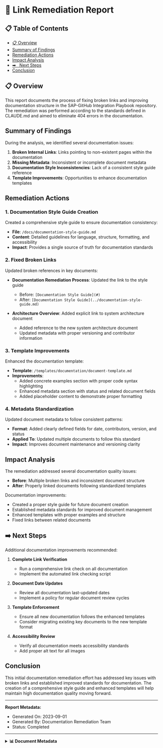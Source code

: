 # 📄 Link Remediation Report

## 📋 Table of Contents

- [📋 Overview](#overview)
- [Summary of Findings](#summary-of-findings)
- [Remediation Actions](#remediation-actions)
- [Impact Analysis](#impact-analysis)
- [➡
️ ️ Next Steps](#next-steps)
- [Conclusion](#conclusion)


## 📋 Overview

This report documents the process of fixing broken links and improving documentation structure in the SAP-GitHub Integration Playbook repository. The remediation was performed according to the standards defined in CLAUDE.md and aimed to eliminate 404 errors in the documentation.

## Summary of Findings

During the analysis, we identified several documentation issues:

1. **Broken Internal Links**: Links pointing to non-existent pages within the documentation
2. **Missing Metadata**: Inconsistent or incomplete document metadata
3. **Documentation Style Inconsistencies**: Lack of a consistent style guide reference
4. **Template Improvements**: Opportunities to enhance documentation templates

## Remediation Actions

### 1. Documentation Style Guide Creation

Created a comprehensive style guide to ensure documentation consistency:

- **File**: `/docs/documentation-style-guide.md`
- **Content**: Detailed guidelines for language, structure, formatting, and accessibility
- **Impact**: Provides a single source of truth for documentation standards

### 2. Fixed Broken Links

Updated broken references in key documents:

- **Documentation Remediation Process**: Updated the link to the style guide
  - Before: `[Documentation Style Guide](#)`
  - After: `[Documentation Style Guide](../documentation-style-guide.md)`

- **Architecture Overview**: Added explicit link to system architecture document
  - Added reference to the new system architecture document
  - Updated metadata with proper versioning and contributor information

### 3. Template Improvements

Enhanced the documentation template:

- **Template**: `/templates/documentation/document-template.md`
- **Improvements**:
  - Added concrete examples section with proper code syntax highlighting
  - Enhanced metadata section with status and related document fields
  - Added placeholder content to demonstrate proper formatting

### 4. Metadata Standardization

Updated document metadata to follow consistent patterns:

- **Format**: Added clearly defined fields for date, contributors, version, and status
- **Applied To**: Updated multiple documents to follow this standard
- **Impact**: Improves document maintenance and versioning clarity

## Impact Analysis

The remediation addressed several documentation quality issues:

- **Before**: Multiple broken links and inconsistent document structure
- **After**: Properly linked documents following standardized templates

Documentation improvements:
- Created a proper style guide for future document creation
- Established metadata standards for improved document management
- Enhanced templates with proper examples and structure
- Fixed links between related documents

## ➡️ Next Steps

Additional documentation improvements recommended:

1. **Complete Link Verification**
   - Run a comprehensive link check on all documentation
   - Implement the automated link checking script

2. **Document Date Updates**
   - Review all documentation last-updated dates
   - Implement a policy for regular document review cycles

3. **Template Enforcement**
   - Ensure all new documentation follows the enhanced templates
   - Consider migrating existing key documents to the new template format

4. **Accessibility Review**
   - Verify all documentation meets accessibility standards
   - Add proper alt text for all images

## Conclusion

This initial documentation remediation effort has addressed key issues with broken links and established improved standards for documentation. The creation of a comprehensive style guide and enhanced templates will help maintain high documentation quality moving forward.

---

**Report Metadata:**
- Generated On: 2023-09-01
- Generated By: Documentation Remediation Team
- Status: Completed
---

<details>
<summary><strong>📊 Document Metadata</strong></summary>

- **Last Updated:** 2025-04-07
- **Version:** 1.0.0
- **Status:** Published
</details>
